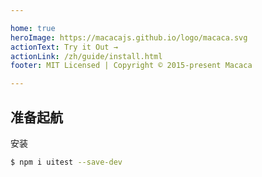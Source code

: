 ```yaml
---

home: true
heroImage: https://macacajs.github.io/logo/macaca.svg
actionText: Try it Out →
actionLink: /zh/guide/install.html
footer: MIT Licensed | Copyright © 2015-present Macaca

---
```


## 准备起航

安装

```bash
$ npm i uitest --save-dev
```

